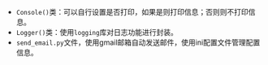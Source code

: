- `Console()`类：可以自行设置是否打印，如果是则打印信息；否则则不打印信息。
- `Logger()`类：使用`logging`库对日志功能进行封装。
- `send_email.py`文件，使用gmail邮箱自动发送邮件，使用ini配置文件管理配置信息。